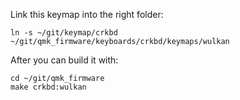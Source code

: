 
Link this keymap into the right folder:
```
ln -s ~/git/keymap/crkbd ~/git/qmk_firmware/keyboards/crkbd/keymaps/wulkan
```

After you can build it with:

```
cd ~/git/qmk_firmware
make crkbd:wulkan
```
